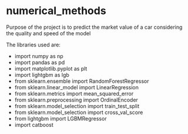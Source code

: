 # numerical_methods
Purpose of the project is to predict the market value of a car considering the quality and speed of the model

The libraries used are:
- import numpy as np
- import pandas as pd
- import matplotlib.pyplot as plt
- import lightgbm as lgb
- from sklearn.ensemble import RandomForestRegressor
- from sklearn.linear_model import LinearRegression
- from sklearn.metrics import mean_squared_error
- from sklearn.preprocessing import OrdinalEncoder
- from sklearn.model_selection import train_test_split
- from sklearn.model_selection import cross_val_score
- from lightgbm import LGBMRegressor
- import catboost
